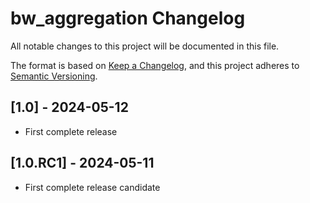 # bw_aggregation Changelog

All notable changes to this project will be documented in this file.

The format is based on [Keep a Changelog](https://keepachangelog.com/en/1.0.0/),
and this project adheres to [Semantic Versioning](https://semver.org/spec/v2.0.0.html).

## [1.0] - 2024-05-12

* First complete release

## [1.0.RC1] - 2024-05-11

* First complete release candidate
